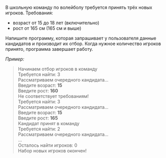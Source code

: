 В школьную команду по волейболу требуется принять трёх новых игроков.
Требования:
* возраст от 15 до 18 лет (включительно)
* рост от 165 см (165 см и выше)

Напишите программу, которая запрашивает у пользователя данные кандидатов и производит их отбор. Когда нужное количество игроков принято, программа завершает работу.

_Пример:_

> Начинаем отбор игроков в команду  
> Требуется найти: 3  
> Рассматриваем очередного кандидата...  
> Введите возраст: **15**  
> Введите рост: **160**  
> Не соответствует требованиям!  
> Требуется найти: 3  
> Рассматриваем очередного кандидата...  
> Введите возраст: **15**  
> Введите рост: **165**  
> Кандидат принят в команду  
> Требуется найти: 2  
> Рассматриваем очередного кандидата...  
> ...  
> Осталось найти игроков: 0  
> Набор новых игроков окончен!  
